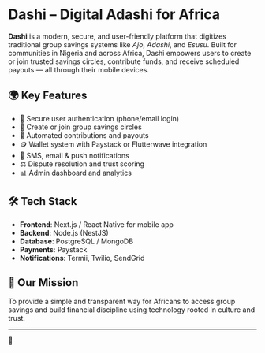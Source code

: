 # Dashi – Digital Adashi for Africa

**Dashi** is a modern, secure, and user-friendly platform that digitizes traditional group savings systems like *Ajo*, *Adashi*, and *Esusu*. Built for communities in Nigeria and across Africa, Dashi empowers users to create or join trusted savings circles, contribute funds, and receive scheduled payouts — all through their mobile devices.

## 🌍 Key Features
- 🔐 Secure user authentication (phone/email login)
- 👥 Create or join group savings circles
- 💸 Automated contributions and payouts
- 🪙 Wallet system with Paystack or Flutterwave integration
- 🔔 SMS, email & push notifications
- ⚖️ Dispute resolution and trust scoring
- 📊 Admin dashboard and analytics

## 🛠 Tech Stack
- **Frontend**:  Next.js / React Native for mobile app
- **Backend**: Node.js (NestJS) 
- **Database**: PostgreSQL / MongoDB
- **Payments**: Paystack 
- **Notifications**: Termii, Twilio, SendGrid

## 🚀 Our Mission
To provide a simple and transparent way for Africans to access group savings and build financial discipline using technology rooted in culture and trust.

---

🔗 